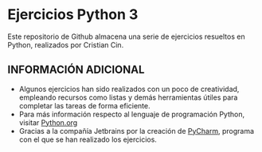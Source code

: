 # Ejercicios Python 3
Este repositorio de Github almacena una serie de ejercicios resueltos en Python,
realizados por Cristian Cin.

## INFORMACIÓN ADICIONAL
- Algunos ejercicios han sido realizados con un poco de creatividad, empleando recursos como listas y demás herramientas útiles para completar las tareas de forma eficiente.
- Para más información respecto al lenguaje de programación Python, visitar [Python.org](https://www.python.org/)
- Gracias a la compañía Jetbrains por la creación de [PyCharm](https://www.jetbrains.com/es-es/pycharm/), programa con el que se han realizado los ejercicios.
